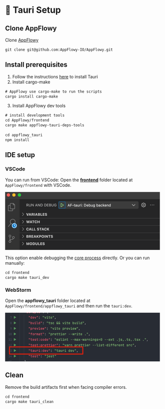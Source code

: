 # 📡 Tauri  Setup

## Clone AppFlowy

Clone [AppFlowy](https://github.com/AppFlowy-IO/AppFlowy)
```shell
git clone git@github.com:AppFlowy-IO/AppFlowy.git
```

## Install prerequisites
1. Follow the instructions [here](https://tauri.app/v1/guides/getting-started/prerequisites) to install Tauri
2. Install cargo-make
```shell
# AppFlowy use cargo-make to run the scripts
cargo install cargo-make
````
3. Install AppFlowy dev tools
```shell
# install development tools
cd AppFlowy/frontend
cargo make appflowy-tauri-deps-tools

cd appflowy_tauri
npm install
```

## IDE setup 
### VSCode
You can run from VSCode:
Open the **[frontend](https://github.com/AppFlowy-IO/AppFlowy/tree/main/frontend)** folder located at `AppFlowy/frontend` with VSCode.

![img.png](../../../../.gitbook/assets/vscode_run_tauri.png)

This option enable debugging the [core process](https://tauri.app/v1/references/architecture/process-model#the-core-process) directly. 
Or you can run manually:
```shell
cd frontend
cargo make tauri_dev
```

### WebStorm
Open the **appflowy_tauri** folder located at `AppFlowy/frontend/appflowy_tauri` and then run the `tauri:dev`.

![img.png](asset/tauri_package_json.png)


## Clean
Remove the build artifacts first when facing compiler errors. 
```shell
cd frontend
cargo make tauri_clean
```
